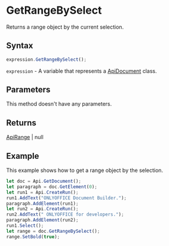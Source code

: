 # GetRangeBySelect

Returns a range object by the current selection.

## Syntax

```javascript
expression.GetRangeBySelect();
```

`expression` - A variable that represents a [ApiDocument](../ApiDocument.md) class.

## Parameters

This method doesn't have any parameters.

## Returns

[ApiRange](../../ApiRange/ApiRange.md) | null

## Example

This example shows how to get a range object by the selection.

```javascript
let doc = Api.GetDocument();
let paragraph = doc.GetElement(0);
let run1 = Api.CreateRun();
run1.AddText("ONLYOFFICE Document Builder.");
paragraph.AddElement(run1);
let run2 = Api.CreateRun();
run2.AddText(" ONLYOFFICE for developers.");
paragraph.AddElement(run2);
run1.Select();
let range = doc.GetRangeBySelect();
range.SetBold(true);
```
